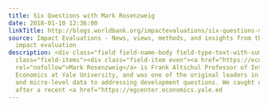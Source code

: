 ```yaml
---
title: Six Questions with Mark Rosenzweig
date: 2018-01-10 12:36:00
linkTitle: http://blogs.worldbank.org/impactevaluations/six-questions-mark-rosenzweig
source: Impact Evaluations - News, views, methods, and insights from the world of
  impact evaluation
description: <div class="field field-name-body field-type-text-with-summary field-label-hidden"><div
  class="field-items"><div class="field-item even"><a href="https://economics.yale.edu/people/mark-rosenzweig"
  rel="nofollow">Mark Rosenzweig</a> is Frank Altschul Professor of International
  Economics at Yale University, and was one of the original leaders in bringing theory
  and micro-level data to addressing development questions. We caught up with him
  after a recent <a href="https://egcenter.economics.yale.ed
---
```

